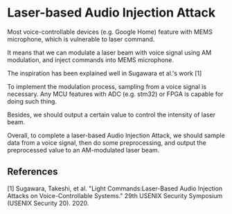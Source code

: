 # Laser-based Audio Injection Attack

Most voice-controllable devices (e.g. Google Home) feature with MEMS microphone, which is vulnerable to laser command.

It means that we can modulate a laser beam with voice signal using AM modulation, and inject commands into MEMS microphone.

The inspiration has been explained well in Sugawara et al.'s work [1]

To implement the modulation process, sampling from a voice signal is necessary. Any MCU features with ADC (e.g. stm32) or FPGA is capable for doing such thing.

Besides, we should output a certain value to control the intensity of laser beam.

Overall, to complete a laser-based Audio Injection Attack, we should sample data from a voice signal, then do some preprocessing, and output the preprocessed value to an AM-modulated laser beam.

## References
<a id="1">[1]</a> 
Sugawara, Takeshi, et al.
"Light Commands:Laser-Based Audio Injection Attacks on Voice-Controllable Systems."
29th USENIX Security Symposium (USENIX Security 20). 2020.
